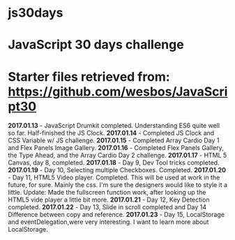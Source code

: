 # js30days
# JavaScript 30 days challenge
# Starter files retrieved from: https://github.com/wesbos/JavaScript30
**2017.01.13** - JavaScript Drumkit completed. Understanding ES6 quite well so far. Half-finished the JS Clock.
**2017.01.14** - Completed JS Clock and CSS Variable w/ JS challenge.
**2017.01.15** - Completed Array Cardio Day 1 and Flex Panels Image Gallery.
**2017.01.16** - Completed Flex Panels Gallery, the Type Ahead, and the Array Cardio Day 2 challenge.
**2017.01.17** - HTML 5 Canvas, day 8, completed.
**2017.01.18** - Day 9, Dev Tool tricks completed.
**2017.01.19** - Day 10, Selecting multiple Checkboxes. Completed.
**2017.01.20** - Day 11, HTML5 Video player. Completed. This will be used at work in the future, for sure. Mainly the css. I'm sure the designers would like to style it a little. Update: Made the fullscreen function work, after looking up the HTML5 vide player a little bit more.
**2017.01.21** - Day 12, Key Detection completed.
**2017.01.22** - Day 13, Slide in scroll completed and Day 14 Difference between copy and reference.
**2017.01.23** - Day 15, LocalStorage and eventDelegation,were very interesting. I want to learn more about LocalStorage.